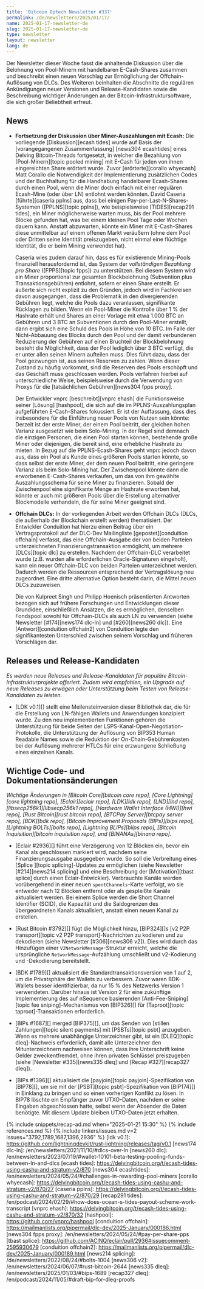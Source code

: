 ```yaml
---
title: 'Bitcoin Optech Newsletter #337'
permalink: /de/newsletters/2025/01/17/
name: 2025-01-17-newsletter-de
slug: 2025-01-17-newsletter-de
type: newsletter
layout: newsletter
lang: de
---
```

Der Newsletter dieser Woche fasst die anhaltende Diskussion über
die Belohnung von Pool-Minern mit handelbaren E-Cash-Shares zusammen
und beschreibt einen neuen Vorschlag zur Ermöglichung der
Offchain-Auflösung von DLCs. Des Weiteren beinhalten die Abschnitte
die regulären Ankündigungen neuer Versionen und Release-Kandidaten sowie
die Beschreibung wichtiger Änderungen an der Bitcoin-Infrastruktursoftware,
die sich großer Beliebtheit erfreut.

## News

- **Fortsetzung der Diskussion über Miner-Auszahlungen mit Ecash:**
  Die vorliegende [Diskussion][ecash tides] wurde auf Basis der [vorangegangenen Zusammenfassung]
  [news304 ecashtides] eines Delving Bitcoin-Threads fortgesetzt, in welcher die Bezahlung von
  [Pool-Minern][topic pooled mining] mit E-Cash für jeden von ihnen eingereichten
  Share erörtert wurde. Zuvor [erörterte][corallo whyecash] Matt Corallo die Notwendigkeit
  der Implementierung zusätzlichen Codes und der Buchhaltung für die Handhabung handelbarer
  Ecash-Shares durch einen Pool, wenn die Miner doch einfach mit einer regulären Ecash-Mine
  (oder über LN) entlohnt werden könnten.
  David Caseria [führte][caseria pplns] aus, dass bei einigen Pay-per-Last-N-Shares-Systemen
  ([PPLNS][topic pplns]), wie beispielsweise [TIDES][recap291 tides], ein Miner
  möglicherweise warten muss, bis der Pool mehrere Blöcke gefunden hat, was bei
  einem kleinen Pool Tage oder Wochen dauern kann.
  Anstatt abzuwarten, könnte ein Miner mit E-Cash-Shares diese unmittelbar auf
  einem offenen Markt veräußern (ohne dem Pool oder Dritten seine Identität preiszugeben,
  nicht einmal eine flüchtige Identität, die er beim Mining verwendet hat).

  Caseria wies zudem darauf hin, dass es für existierende Mining-Pools finanziell herausfordernd
  ist, das System der _vollständigen Bezahlung pro Share_ ([FPPS][topic fpps]) zu unterstützen.
  Bei diesem System wird ein Miner proportional zur gesamten Blockbelohnung
  (Subvention plus Transaktionsgebühren) entlohnt, sofern er einen Share erstellt.
  Er äußerte sich nicht explizit zu den Gründen, jedoch wird in Fachkreisen davon ausgegangen,
  dass die Problematik in den divergierenden Gebühren liegt, welche die Pools dazu veranlassen,
  signifikante Rücklagen zu bilden. Wenn ein Pool-Miner die Kontrolle über 1 % der Hashrate erhält
  und Shares an einer Vorlage mit etwa 1.000 BTC an Gebühren und 3 BTC an Subventionen durch den
  Pool-Miner erstellt, dann ergibt sich eine Schuld des Pools in Höhe von 10 BTC.
  Im Falle der Nicht-Abbauung des Blocks durch den Pool und der damit verbundenen Reduzierung
  der Gebühren auf einen Bruchteil der Blockbelohnung besteht die Möglichkeit, dass der Pool
  lediglich über 3 BTC verfügt, die er unter allen seinen Minern aufteilen muss. Dies führt dazu,
  dass der Pool gezwungen ist, aus seinen Reserven zu zahlen. Wenn dieser Zustand zu häufig
  vorkommt, sind die Reserven des Pools erschöpft und das Geschäft muss geschlossen werden.
  Pools verfahren hierbei auf unterschiedliche Weise, beispielsweise durch die
  Verwendung von Proxys für die [tatsächlichen Gebühren][news304 fpps proxy].

  Der Entwickler vnprc [beschreibt][vnprc ehash] die Funktionsweise seiner [Lösung]
  [hashpool], die sich auf die im PPLNS-Auszahlungsplan aufgeführten E-Cash-Shares fokussiert.
  Er ist der Auffassung, dass dies insbesondere für die Einführung neuer Pools von Nutzen sein
  könnte: Derzeit ist der erste Miner, der einem Pool beitritt, der gleichen hohen Varianz
  ausgesetzt wie beim Solo-Mining. In der Regel sind demnach die einzigen Personen, die einen Pool
  starten können, bestehende große Miner oder diejenigen, die bereit sind, eine erhebliche Hashrate
  zu mieten. In Bezug auf die PPLNS-Ecash-Shares geht vnprc jedoch davon aus, dass ein Pool als
  Kunde eines größeren Pools starten könnte, so dass selbst der erste Miner, der dem neuen Pool
  beitritt, eine geringere Varianz als beim Solo-Mining hat. Der Zwischenpool könnte dann die
  erworbenen E-Cash-Shares verkaufen, um das von ihm gewählte Auszahlungsschema für seine Miner
  zu finanzieren. Sobald der Zwischenpool eine signifikante Menge an Hashrate erworben hat,
  könnte er auch mit größeren Pools über die Erstellung alternativer Blockmodelle verhandeln,
  die für seine Miner geeignet sind.

- **Offchain DLCs:** In der vorliegenden Arbeit werden Offchain DLCs (DLCs, die außerhalb der
  Blockchain erstellt werden) thematisiert.
  Der Entwickler Conduition hat hierzu einen Beitrag über ein Vertragsprotokoll auf der DLC-Dev
  Mailingliste [gepostet][conduition offchain] verfasst, das eine Offchain-Ausgabe der von beiden
  Parteien unterzeichneten Finanzierungstransaktion ermöglicht, um mehrere [DLCs][topic dlc] zu
  erstellen. Nachdem der Offchain-DLC verarbeitet wurde (z.B. wurden alle erforderlichen
  Oracle-Signaturen eingeholt), kann ein neuer Offchain-DLC von beiden Parteien unterzeichnet
  werden. Dadurch werden die Ressourcen entsprechend der Vertragslösung neu zugeordnet.
  Eine dritte alternative Option besteht darin, die Mittel neuen DLCs zuzuweisen.

  Die von Kulpreet Singh und Philipp Hoenisch präsentierten Antworten bezogen sich auf frühere
  Forschungen und Entwicklungen dieser Grundidee, einschließlich Ansätzen, die es ermöglichen,
  denselben Fondspool sowohl für Offchain-DLCs als auch LN zu verwenden (siehe Newsletter
  [#174][news174 dlc-ln] und [#260][news260 dlc]).
  Eine [Antwort][conduition offchain2] von Conduition legte den signifikantesten Unterschied
  zwischen seinem Vorschlag und früheren Vorschlägen dar.


## Releases und Release-Kandidaten

  _Es werden neue Releases und Release-Kandidaten für populäre Bitcoin-Infrastrukturprojekte
  offeriert. Zudem wird empfohlen, ein Upgrade auf neue Releases zu erwägen oder Unterstützung
  beim Testen von Release-Kandidaten zu leisten._

- [LDK v0.1][] stellt eine Meilensteinversion dieser Bibliothek dar,
  die für die Erstellung von LN-fähigen Wallets und Anwendungen konzipiert wurde. Zu den neu
  implementierten Funktionen gehören die Unterstützung für beide Seiten der
  LSPS-Kanal-Open-Negotiation-Protokolle, die Unterstützung der Auflösung von BIP353 Human
  Readable Names sowie die Reduktion der On-Chain-Gebührenkosten bei der
  Auflösung mehrerer HTLCs für eine erzwungene Schließung eines einzelnen Kanals.

## Wichtige Code- und Dokumentationsänderungen

  _Wichtige Änderungen in [Bitcoin Core][bitcoin core repo], [Core
  Lightning][core lightning repo], [Eclair][eclair repo], [LDK][ldk repo],
  [LND][lnd repo], [libsecp256k1][libsecp256k1 repo], [Hardware Wallet
  Interface (HWI)][hwi repo], [Rust Bitcoin][rust bitcoin repo], [BTCPay
  Server][btcpay server repo], [BDK][bdk repo], [Bitcoin Improvement
  Proposals (BIPs)][bips repo], [Lightning BOLTs][bolts repo],
  [Lightning BLIPs][blips repo], [Bitcoin Inquisition][bitcoin inquisition
  repo], und [BINANAs][binana repo]._

- [Eclair #2936][] führt eine Verzögerung von 12 Blöcken ein,
  bevor ein Kanal als geschlossen markiert wird, nachdem seine Finanzierungsausgabe ausgegeben
  wurde. So soll die Verbreitung eines [Splice ][topic splicing]-Updates zu ermöglichen (siehe
  Newsletter [#214][news214 splicing] und eine Beschreibung der [Motivation][tbast splice]
  durch einen Eclair-Entwickler). Verbrauchte Kanäle werden vorübergehend in einer neuen
  `spentChannels`-Karte verfolgt, wo sie entweder nach 12 Blöcken entfernt oder als gespleißte
  Kanäle aktualisiert werden. Bei einem Splice werden die Short Channel Identifier (SCID),
  die Kapazität und die Saldogrenzen des übergeordneten Kanals aktualisiert,
  anstatt einen neuen Kanal zu erstellen.

- [Rust Bitcoin #3792][] fügt die Möglichkeit hinzu, [BIP324][]s [v2 P2P
  transport][topic v2 P2P transport]-Nachrichten zu kodieren und zu dekodieren
  (siehe Newsletter [#306][news306 v2]).
  Dies wird durch das Hinzufügen einer `V2NetworkMessage`-Struktur erreicht, welche die
  ursprüngliche `NetworkMessage`-Aufzählung umschließt und v2-Kodierung und -Dekodierung
  bereitstellt.

- [BDK #1789][] aktualisiert die Standardtransaktionsversion von 1 auf 2,
  um die Privatsphäre der Wallets zu verbessern. Zuvor waren BDK-Wallets besser
  identifizierbar, da nur 15 % des Netzwerks Version 1 verwendeten. Darüber hinaus ist
  Version 2 für eine zukünftige Implementierung des auf nSequence basierenden
  [Anti-Fee-Sniping][topic fee sniping]-Mechanismus von
  [BIP326][] für [Taproot][topic taproot]-Transaktionen erforderlich.

- [BIPs #1687][] merged [BIP375][], um das Senden von [stillen Zahlungen][topic
  silent payments] mit [PSBTs][topic psbt] anzugeben. Wenn es mehrere unabhängige
  Unterzeichner gibt, ist ein [DLEQ][topic dleq]-Nachweis erforderlich, damit alle Unterzeichner
  den Mitunterzeichnern nachweisen können,
  dass ihre Unterschrift keine Gelder zweckentfremdet, ohne ihren
  privaten Schlüssel preiszugeben (siehe [Newsletter #335][news335 dleq] und [Recap
  #327][recap327 dleq]).

- [BIPs #1396][] aktualisiert die [payjoin][topic payjoin]-Spezifikation von [BIP78][], um sie
  mit der [PSBT][topic psbt]-Spezifikation von [BIP174][] in Einklang zu bringen und so einen
  vorherigen Konflikt zu lösen. In BIP78 löschte ein Empfänger zuvor UTXO-Daten, nachdem er
  seine Eingaben abgeschlossen hatte, selbst wenn der Absender die Daten benötigte. Mit diesem
  Update bleiben UTXO-Daten jetzt erhalten.

{% include snippets/recap-ad.md when="2025-01-21 15:30" %}
{% include references.md %}
{% include linkers/issues.md v=2 issues="3792,1789,1687,1396,2936" %}
[ldk v0.1]: https://github.com/lightningdevkit/rust-lightning/releases/tag/v0.1
[news174 dlc-ln]: /en/newsletters/2021/11/10/#dlcs-over-ln
[news260 dlc]: /en/newsletters/2023/07/19/#wallet-10101-beta-testing-pooling-funds-between-ln-and-dlcs
[ecash tides]: https://delvingbitcoin.org/t/ecash-tides-using-cashu-and-stratum-v2/870
[news304 ecashtides]: /en/newsletters/2024/05/24/#challenges-in-rewarding-pool-miners
[corallo whyecash]: https://delvingbitcoin.org/t/ecash-tides-using-cashu-and-stratum-v2/870/27
[caseria pplns]: https://delvingbitcoin.org/t/ecash-tides-using-cashu-and-stratum-v2/870/29
[recap291 tides]: /en/podcast/2024/02/29/#how-does-ocean-s-tides-payout-scheme-work-transcript
[vnprc ehash]: https://delvingbitcoin.org/t/ecash-tides-using-cashu-and-stratum-v2/870/32
[hashpool]: https://github.com/vnprc/hashpool
[conduition offchain]: https://mailmanlists.org/pipermail/dlc-dev/2025-January/000186.html
[news304 fpps proxy]: /en/newsletters/2024/05/24/#pay-per-share-pps
[tbast splice]: https://github.com/ACINQ/eclair/pull/2936#issuecomment-2595930679
[conduition offchain2]: https://mailmanlists.org/pipermail/dlc-dev/2025-January/000189.html
[news214 splicing]: /de/newsletters/2022/08/24/#bolts-1004
[news306 v2]: /en/newsletters/2024/06/07/#rust-bitcoin-2644
[news335 dleq]: /en/newsletters/2025/01/03/#bips-1689
[recap327 dleq]: /en/podcast/2024/11/05/#draft-bip-for-dleq-proofs
